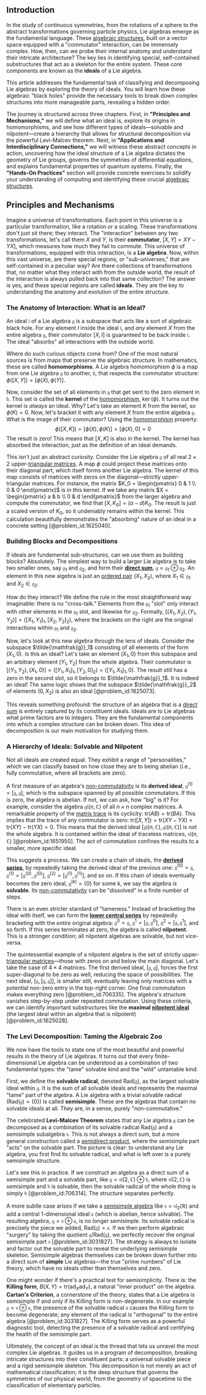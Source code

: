 ## Introduction
In the study of continuous symmetries, from the rotations of a sphere to the abstract transformations governing particle physics, Lie algebras emerge as the fundamental language. These [algebraic structures](@article_id:138965), built on a vector space equipped with a "commutator" interaction, can be immensely complex. How, then, can we probe their internal anatomy and understand their intricate architecture? The key lies in identifying special, self-contained substructures that act as a skeleton for the entire system. These core components are known as the **ideals** of a Lie algebra.

This article addresses the fundamental task of classifying and decomposing Lie algebras by exploring the theory of ideals. You will learn how these algebraic "black holes" provide the necessary tools to break down complex structures into more manageable parts, revealing a hidden order.

The journey is structured across three chapters. First, in **"Principles and Mechanisms,"** we will define what an ideal is, explore its origins in homomorphisms, and see how different types of ideals—solvable and nilpotent—create a hierarchy that allows for structural decomposition via the powerful Levi-Malcev theorem. Next, in **"Applications and Interdisciplinary Connections,"** we will witness these abstract concepts in action, uncovering how the ideal structure of a Lie algebra dictates the geometry of Lie groups, governs the symmetries of differential equations, and explains fundamental properties of quantum systems. Finally, the **"Hands-On Practices"** section will provide concrete exercises to solidify your understanding of computing and identifying these crucial [algebraic structures](@article_id:138965).

## Principles and Mechanisms

Imagine a universe of transformations. Each point in this universe is a particular transformation, like a rotation or a scaling. These transformations don't just sit there; they interact. The "interaction" between any two transformations, let's call them $X$ and $Y$, is their **commutator**, $[X, Y] = XY - YX]$, which measures how much they fail to commute. This universe of transformations, equipped with this interaction, is a **Lie algebra**. Now, within this vast universe, are there special regions, or "sub-universes," that are self-contained in a peculiar way? Are there collections of transformations that, no matter what they interact with from the outside world, the result of the interaction is always pulled back into that same collection? The answer is yes, and these special regions are called **ideals**. They are the key to understanding the anatomy and evolution of the entire structure.

### The Anatomy of Interaction: What is an Ideal?

An ideal $\mathfrak{i}$ of a Lie algebra $\mathfrak{g}$ is a subspace that acts like a sort of algebraic black hole. For any element $I$ inside the ideal $\mathfrak{i}$, and *any* element $X$ from the entire algebra $\mathfrak{g}$, their commutator $[X, I]$ is guaranteed to be back inside $\mathfrak{i}$. The ideal "absorbs" all interactions with the outside world.

Where do such curious objects come from? One of the most natural sources is from maps that preserve the algebraic structure. In mathematics, these are called **homomorphisms**. A Lie algebra homomorphism $\phi$ is a map from one Lie algebra $\mathfrak{g}$ to another, $\mathfrak{h}$, that respects the commutator structure: $\phi([X, Y]) = [\phi(X), \phi(Y)]$.

Now, consider the set of all elements in $\mathfrak{g}$ that get sent to the zero element in $\mathfrak{h}$. This set is called the **kernel** of the [homomorphism](@article_id:146453), $\ker(\phi)$. It turns out the kernel is *always* an ideal. Why? Let's take an element $K$ from the kernel, so $\phi(K) = 0$. Now, let's bracket it with any element $X$ from the entire algebra $\mathfrak{g}$. What is the image of their commutator? Using the [homomorphism](@article_id:146453) property:
$$ \phi([X, K]) = [\phi(X), \phi(K)] = [\phi(X), 0] = 0 $$
The result is zero! This means that $[X, K]$ is also in the kernel. The kernel has absorbed the interaction, just as the definition of an ideal demands.

This isn't just an abstract curiosity. Consider the Lie algebra $\mathfrak{g}$ of all real $2 \times 2$ upper-[triangular matrices](@article_id:149246). A map $\phi$ could project these matrices onto their diagonal part, which itself forms another Lie algebra. The kernel of this map consists of matrices with zeros on the diagonal—strictly upper-triangular matrices. For instance, the matrix $K_0 = \begin{pmatrix} 0 & 1 \\ 0 & 0 \end{pmatrix}$ is in this kernel. If we take any matrix $X = \begin{pmatrix} a & b \\ 0 & d \end{pmatrix}$ from the larger algebra and compute the commutator, we find that $[X, K_0] = (a-d)K_0$. The result is just a scaled version of $K_0$, so it undeniably remains within the kernel. This calculation beautifully demonstrates the "absorbing" nature of an ideal in a concrete setting [@problem_id:1625040].

### Building Blocks and Decompositions

If ideals are fundamental sub-structures, can we use them as building blocks? Absolutely. The simplest way to build a larger Lie algebra is to take two smaller ones, say $\mathfrak{g}_1$ and $\mathfrak{g}_2$, and form their **[direct sum](@article_id:156288)**, $\mathfrak{g} = \mathfrak{g}_1 \oplus \mathfrak{g}_2$. An element in this new algebra is just an [ordered pair](@article_id:147855) $(X_1, X_2)$, where $X_1 \in \mathfrak{g}_1$ and $X_2 \in \mathfrak{g}_2$.

How do they interact? We define the rule in the most straightforward way imaginable: there is no "cross-talk." Elements from the $\mathfrak{g}_1$ "slot" only interact with other elements in the $\mathfrak{g}_1$ slot, and likewise for $\mathfrak{g}_2$. Formally, $[(X_1, X_2), (Y_1, Y_2)] = ([X_1, Y_1]_1, [X_2, Y_2]_2)$, where the brackets on the right are the original interactions within $\mathfrak{g}_1$ and $\mathfrak{g}_2$.

Now, let's look at this new algebra through the lens of ideals. Consider the subspace $\tilde{\mathfrak{g}}_1$ consisting of all elements of the form $(X_1, 0)$. Is this an ideal? Let's take an element $(X_1, 0)$ from this subspace and an arbitrary element $(Y_1, Y_2)$ from the whole algebra. Their commutator is $[(Y_1, Y_2), (X_1, 0)] = ([Y_1, X_1]_1, [Y_2, 0]_2) = ([Y_1, X_1]_1, 0)$. The result still has a zero in the second slot, so it belongs to $\tilde{\mathfrak{g}}_1$. It is indeed an ideal! The same logic shows that the subspace $\tilde{\mathfrak{g}}_2$ of elements $(0, X_2)$ is also an ideal [@problem_id:1625073].

This reveals something profound: the structure of an algebra that is a [direct sum](@article_id:156288) is entirely captured by its constituent ideals. Ideals are to Lie algebras what prime factors are to integers. They are the fundamental components into which a complex structure can be broken down. This idea of decomposition is our main motivation for studying them.

### A Hierarchy of Ideals: Solvable and Nilpotent

Not all ideals are created equal. They exhibit a range of "personalities," which we can classify based on how close they are to being abelian (i.e., fully commutative, where all brackets are zero).

A first measure of an algebra's [non-commutativity](@article_id:153051) is its **derived ideal**, $\mathfrak{g}^{(1)} = [\mathfrak{g}, \mathfrak{g}]$, which is the subspace spanned by all possible commutators. If this is zero, the algebra is abelian. If not, we can ask, how "big" is it? For example, consider the algebra $\mathfrak{gl}(n, \mathbb{C})$ of all $n \times n$ complex matrices. A remarkable property of the [matrix trace](@article_id:170944) is its cyclicity: $\text{tr}(AB) = \text{tr}(BA)$. This implies that the trace of any commutator is zero: $\text{tr}([X, Y]) = \text{tr}(XY - YX) = \text{tr}(XY) - \text{tr}(YX) = 0$. This means that the derived ideal $[\mathfrak{gl}(n, \mathbb{C}), \mathfrak{gl}(n, \mathbb{C})]$ is not the whole algebra. It is contained within the ideal of traceless matrices, $\mathfrak{sl}(n, \mathbb{C})$ [@problem_id:1651950]. The act of commutation confines the results to a smaller, more specific ideal.

This suggests a process. We can create a chain of ideals, the **[derived series](@article_id:140113)**, by repeatedly taking the derived ideal of the previous one: $\mathfrak{g}^{(0)} = \mathfrak{g}$, $\mathfrak{g}^{(1)} = [\mathfrak{g}^{(0)}, \mathfrak{g}^{(0)}]$, $\mathfrak{g}^{(2)} = [\mathfrak{g}^{(1)}, \mathfrak{g}^{(1)}]$, and so on. If this chain of ideals eventually becomes the zero ideal, $\mathfrak{g}^{(k)} = \{0\}$ for some $k$, we say the algebra is **solvable**. Its [non-commutativity](@article_id:153051) can be "dissolved" in a finite number of steps.

There is an even stricter standard of "tameness." Instead of bracketing the ideal with itself, we can form the **[lower central series](@article_id:143975)** by repeatedly bracketing with the *entire* original algebra: $\mathfrak{g}^0 = \mathfrak{g}$, $\mathfrak{g}^1 = [\mathfrak{g}, \mathfrak{g}^0]$, $\mathfrak{g}^2 = [\mathfrak{g}, \mathfrak{g}^1]$, and so forth. If this series terminates at zero, the algebra is called **nilpotent**. This is a stronger condition; all nilpotent algebras are solvable, but not vice-versa.

The quintessential example of a nilpotent algebra is the set of strictly upper-[triangular matrices](@article_id:149246)—those with zeros on and below the main diagonal. Let's take the case of $4 \times 4$ matrices. The first derived ideal, $[\mathfrak{g}, \mathfrak{g}]$, forces the first super-diagonal to be zero as well, reducing the space of possibilities. The next ideal, $[\mathfrak{g}, [\mathfrak{g}, \mathfrak{g}]]$, is smaller still, eventually leaving only matrices with a potential non-zero entry in the top-right corner. One final commutation makes everything zero [@problem_id:706335]. The algebra's structure vanishes step-by-step under repeated commutation. Using these criteria, we can identify important substructures like the **maximal [nilpotent ideal](@article_id:155179)** (the largest ideal within an algebra that is nilpotent) [@problem_id:1625028].

### The Levi Decomposition: Taming the Algebraic Zoo

We now have the tools to state one of the most beautiful and powerful results in the theory of Lie algebras. It turns out that every finite-dimensional Lie algebra can be understood as a combination of two fundamental types: the "tame" solvable kind and the "wild" untamable kind.

First, we define the **solvable radical**, denoted $\text{Rad}(\mathfrak{g})$, as the largest solvable ideal within $\mathfrak{g}$. It is the sum of all solvable ideals and represents the maximal "tame" part of the algebra. A Lie algebra with a trivial solvable radical ($\text{Rad}(\mathfrak{g}) = \{0\}$) is called **semisimple**. These are the algebras that contain no solvable ideals at all. They are, in a sense, purely "non-commutative."

The celebrated **Levi-Malcev Theorem** states that any Lie algebra $\mathfrak{g}$ can be decomposed as a combination of its solvable radical $\text{Rad}(\mathfrak{g})$ and a semisimple subalgebra $\mathfrak{s}$. This is not always a direct sum, but a more general construction called a [semidirect product](@article_id:146736), where the semisimple part "acts" on the solvable part. The picture is clear: to understand any Lie algebra, you first find its solvable radical, and what is left over is a purely semisimple structure.

Let's see this in practice. If we construct an algebra as a direct sum of a semisimple part and a solvable part, like $\mathfrak{g} = \mathfrak{sl}(2, \mathbb{C}) \oplus \mathfrak{b}$, where $\mathfrak{sl}(2, \mathbb{C})$ is semisimple and $\mathfrak{b}$ is solvable, then the solvable radical of the whole thing is simply $\mathfrak{b}$ [@problem_id:706314]. The structure separates perfectly.

A more subtle case arises if we take a [semisimple algebra](@article_id:139437) like $\mathfrak{s} = \mathfrak{sl}_2(\mathbb{R})$ and add a central 1-dimensional ideal $\mathfrak{a}$ (which is abelian, hence solvable). The resulting algebra, $\mathfrak{g} = \mathfrak{s} \oplus \mathfrak{a}$, is no longer semisimple. Its solvable radical is precisely the piece we added, $\text{Rad}(\mathfrak{g}) = \mathfrak{a}$. If we then perform algebraic "surgery" by taking the quotient $\mathfrak{g}/\text{Rad}(\mathfrak{g})$, we perfectly recover the original semisimple part $\mathfrak{s}$ [@problem_id:3031827]. The strategy is always to isolate and factor out the solvable part to reveal the underlying semisimple skeleton. Semisimple algebras themselves can be broken down further into a direct sum of **simple** Lie algebras—the true "prime numbers" of Lie theory, which have no ideals other than themselves and zero.

One might wonder if there's a practical test for semisimplicity. There is: the **Killing form**, $B(X, Y) = \text{tr}(\text{ad}_X \text{ad}_Y)$, a natural "inner product" on the algebra. **Cartan's Criterion**, a cornerstone of the theory, states that a Lie algebra is semisimple if and only if its Killing form is non-degenerate. In our example $\mathfrak{g} = \mathfrak{s} \oplus \mathfrak{a}$, the presence of the solvable radical $\mathfrak{a}$ causes the Killing form to become degenerate; any element of the radical is "orthogonal" to the entire algebra [@problem_id:3031827]. The Killing form serves as a powerful diagnostic tool, detecting the presence of a solvable radical and certifying the health of the semisimple part.

Ultimately, the concept of an ideal is the thread that lets us unravel the most complex Lie algebras. It guides us in a program of decomposition, breaking intricate structures into their constituent parts: a universal solvable piece and a rigid semisimple skeleton. This decomposition is not merely an act of mathematical classification; it is the deep structure that governs the symmetries of our physical world, from the geometry of spacetime to the classification of elementary particles.